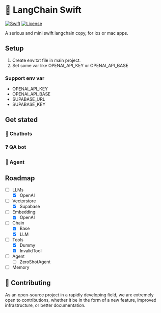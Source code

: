 # 🐇 LangChain Swift
[![Swift](https://github.com/buhe/langchain-swift/actions/workflows/swift.yml/badge.svg)](https://github.com/buhe/langchain-swift/actions/workflows/swift.yml) [![License](https://img.shields.io/badge/License-Apache%202.0-blue.svg)](https://opensource.org/licenses/Apache-2.0)

A serious and mini swift langchain copy, for ios or mac apps.


## Setup
1. Create env.txt file in main project.
2. Set some var like OPENAI_API_KEY or OPENAI_API_BASE

### Support env var
- OPENAI_API_KEY
- OPENAI_API_BASE
- SUPABASE_URL
- SUPABASE_KEY

## Get stated
### 💬 Chatbots

### ❓ QA bot

### 🤖 Agent

## Roadmap
- [ ] LLMs
  - [x] OpenAI
- [ ] Vectorstore
  - [x] Supabase
- [ ] Embedding
  - [x] OpenAI
- [ ] Chain
  - [x] Base
  - [x] LLM
- [ ] Tools
  - [x] Dummy
  - [x] InvalidTool
- [ ] Agent
  - [ ] ZeroShotAgent
- [ ] Memory

## 💁 Contributing
As an open-source project in a rapidly developing field, we are extremely open to contributions, whether it be in the form of a new feature, improved infrastructure, or better documentation.
